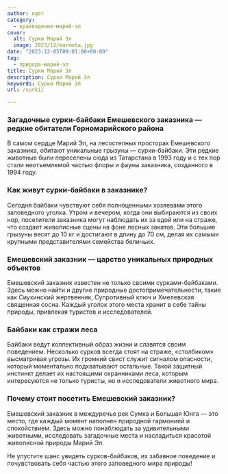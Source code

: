 ```yaml
---
author: egor
category:
  - краеведение-марий-эл
cover:
  alt: Сурки Марий Эл
  image: 2023/12/marmota.jpg
date: "2023-12-05T09:01:00+00:00"
tag:
  - природа-марий-эл
title: Сурки Марий Эл
description: Сурки Марий Эл
keywords: Сурки Марий Эл
url: /surki/

---
```

### Загадочные сурки-байбаки Емешевского заказника — редкие обитатели Горномарийского района

В самом сердце Марий Эл, на лесостепных просторах Емешевского заказника, обитают уникальные грызуны — сурки-байбаки. Эти редкие животные были переселены сюда из Татарстана в 1993 году и с тех пор стали неотъемлемой частью флоры и фауны заказника, созданного в 1994 году.

### Как живут сурки-байбаки в заказнике?

Сегодня байбаки чувствуют себя полноценными хозяевами этого заповедного уголка. Утром и вечером, когда они выбираются из своих нор, посетители заказника могут наблюдать их за едой или на страже, что создает живописные сцены на фоне лесных закатов. Эти большие грызуны весят до 10 кг и достигают в длину до 70 см, делая их самыми крупными представителями семейства беличьих.

### Емешевский заказник — царство уникальных природных объектов

Емешевский заказник известен не только своими сурками-байбаками. Здесь можно найти и другие природные достопримечательности, такие как Сиухинский жертвенник, Супротивный ключ и Хмелевская священная сосна. Каждый уголок этого места хранит в себе тайны природы, привлекая туристов и исследователей.

### Байбаки как стражи леса

Байбаки ведут коллективный образ жизни и славятся своим поведением. Несколько сурков всегда стоят на страже, «столбиком» высматривая угрозы. Их громкий свист служит сигналом опасности, который моментально подхватывают остальные. Такой защитный инстинкт делает их настоящими охранниками леса, которым интересуются не только туристы, но и исследователи животного мира.

### Почему стоит посетить Емешевский заказник?

Емешевский заказник в междуречье рек Сумка и Большая Юнга — это место, где каждый момент наполнен природной гармонией и спокойствием. Здесь можно понаблюдать за удивительными животными, исследовать загадочные места и насладиться красотой живописной природы Марий Эл.

Не упустите шанс увидеть сурков-байбаков, их забавное поведение и почувствовать себя частью этого заповедного мира природы!
